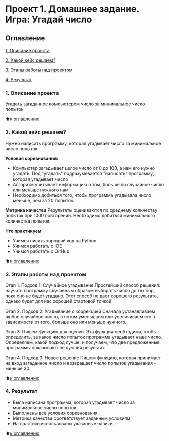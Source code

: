 # Проект 1. Домашнее задание. Игра: Угадай число

## Оглавление 
[1. Описание проекта](https://github.com/SvetlanaLis/sf_data_scince/tree/main/project_DZ#Описание-проекта)

[2. Какой кейс решаем?](https://github.com/SvetlanaLis/sf_data_scince/tree/main/project_DZ#Какой-кейс-решаем)

[3. Этапы работы над проектом](https://github.com/SvetlanaLis/sf_data_scince/tree/main/project_DZ#Этапы-работы-над-проектом)

[4. Результат](https://github.com/SvetlanaLis/sf_data_scince/tree/main/project_DZ#Результат)


### 1. Описание проекта
Угадать загаданное компьютером число за минимальное число попыток

:arrow_up:[к оглавлению](https://github.com/SvetlanaLis/sf_data_scince/tree/main/project_DZ#Оглавление)

### 2. Какой кейс решаем?
Нужно написать программу, которая угадывает число за минимальное число попыток

**Условия соревнования:**
- Компьютер загадывает целое число от 0 до 100, а нам его нужно угадать. Под "угадать" подразумевается "написать" программу, которая угадывает число
- Алгоритм учитывает информацию о том, больше ли случайное число или меньше нужного нам
- Необходимо добиться того, чтобы программа угадывала число меньше, чем за 20 попыток.

**Метрика качества**
Результаты оцениваются по среднему количеству попыток при 1000 повторений. Необходимо добиться минимального количества попыток.

**Что практикуем**
- Учимся писать хороший код на Python
- Учимся работать с IDE
- Учимся работать с GitHub

:arrow_up:[к оглавлению](https://github.com/SvetlanaLis/sf_data_scince/tree/main/project_DZ#Оглавление)

### 3. Этапы работы над проектом
Этап 1.
Подход 1: Случайное угадывание
Простейший способ решения: научить программу случайным образом выбирать число до тех пор, пока оно не будет угадано. Этот способ не дает хорошего результата, однако будет для нас хорошей стартовой точкой.

Этап 2.
Подход 2: Угадывание с коррекцией
Сначала устанавливаем любое случайное число, а потом уменьшаем или увеличиваем его в зависимости от того, больше оно или меньше нужного.

Этап 3.
Пишем функцию для оценки. Эта функция необходима, чтобы определить, за какое число попыток программа угадывает наше число. Определяем, какой подход лучше, и получаем, что две предложенные программы показывают не лучший результат.

Этап 4.
Подход 3: Новое решение
Пишем функцию, которая принимает на вход загаданное число и возвращает число попыток угадывания - меньше 20.

:arrow_up:[к оглавлению](https://github.com/SvetlanaLis/sf_data_scince/tree/main/project_DZ#Оглавление)

### 4. Результат
- Была написана программа, которая угадывает число за минимальное число попыток. 
- Выполнены все условия соревнования. 
- Метрика качества соответствует заданным условиям.
- На практики использованы указанные навики.

:arrow_up:[к оглавлению](https://github.com/SvetlanaLis/sf_data_scince/tree/main/project_DZ#Оглавление)




